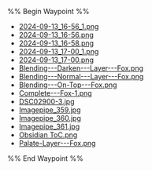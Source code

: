 %% Begin Waypoint %%
- [2024-09-13_16-56_1.png](./2024-09-13_16-56_1.png)
- [2024-09-13_16-56.png](./2024-09-13_16-56.png)
- [2024-09-13_16-58.png](./2024-09-13_16-58.png)
- [2024-09-13_17-00_1.png](./2024-09-13_17-00_1.png)
- [2024-09-13_17-00.png](./2024-09-13_17-00.png)
- [Blending---Darken---Layer---Fox.png](./Blending---Darken---Layer---Fox.png)
- [Blending---Normal---Layer---Fox.png](./Blending---Normal---Layer---Fox.png)
- [Blending---On-Top---Fox.png](./Blending---On-Top---Fox.png)
- [Complete---Fox-1.png](./Complete---Fox-1.png)
- [DSC02900-3.jpg](./DSC02900-3.jpg)
- [Imagepipe_359.jpg](./Imagepipe_359.jpg)
- [Imagepipe_360.jpg](./Imagepipe_360.jpg)
- [Imagepipe_361.jpg](./Imagepipe_361.jpg)
- [Obsidian ToC.png](./Obsidian%20ToC.png)
- [Palate-Layer---Fox.png](./Palate-Layer---Fox.png)

%% End Waypoint %%